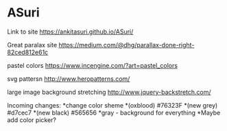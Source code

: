 # ASuri
Link to site
https://ankitasuri.github.io/ASuri/

Great paralax site
https://medium.com/@dhg/parallax-done-right-82ced812e61c

pastel colors
https://www.incengine.com/?art=pastel_colors

svg pattersn
http://www.heropatterns.com/

large image background stretching
http://www.jquery-backstretch.com/

Incoming changes:
*change color sheme
*(oxblood) #76323F
*(new grey) #d7cec7
*(new black) #565656
*gray - background for everything
*Maybe add color picker?


